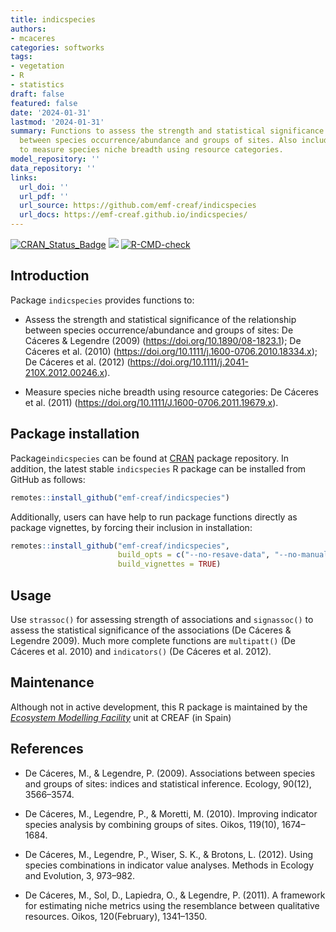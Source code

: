 ```yaml
---
title: indicspecies
authors:
- mcaceres
categories: softworks
tags:
- vegetation
- R
- statistics
draft: false
featured: false
date: '2024-01-31'
lastmod: '2024-01-31'
summary: Functions to assess the strength and statistical significance of the relationship
  between species occurrence/abundance and groups of sites. Also includes functions
  to measure species niche breadth using resource categories.
model_repository: ''
data_repository: ''
links:
  url_doi: ''
  url_pdf: ''
  url_source: https://github.com/emf-creaf/indicspecies
  url_docs: https://emf-creaf.github.io/indicspecies/
---
```

<!-- badges: start -->

[![CRAN_Status_Badge](http://www.r-pkg.org/badges/version/indicspecies)](https://cran.r-project.org/package=indicspecies)
[![](https://cranlogs.r-pkg.org/badges/indicspecies)](https://cran.rstudio.com/web/packages/indicspecies/index.html)
[![R-CMD-check](https://github.com/emf-creaf/indicspecies/actions/workflows/R-CMD-check.yaml/badge.svg)](https://github.com/emf-creaf/indicspecies/actions/workflows/R-CMD-check.yaml)
<!-- badges: end -->

## Introduction

Package `indicspecies` provides functions to:

- Assess the strength and statistical significance of the relationship
  between species occurrence/abundance and groups of sites: De Cáceres &
  Legendre (2009) (<https://doi.org/10.1890/08-1823.1>); De Cáceres et
  al. (2010) (<https://doi.org/10.1111/j.1600-0706.2010.18334.x>); De
  Cáceres et al. (2012)
  (<https://doi.org/10.1111/j.2041-210X.2012.00246.x>).

- Measure species niche breadth using resource categories: De Cáceres et
  al. (2011) (<https://doi.org/10.1111/J.1600-0706.2011.19679.x>).

## Package installation

Package`indicspecies` can be found at
[CRAN](https://cran.r-project.org/) package repository. In addition, the
latest stable `indicspecies` R package can be installed from GitHub as
follows:

``` r
remotes::install_github("emf-creaf/indicspecies")
```

Additionally, users can have help to run package functions directly as
package vignettes, by forcing their inclusion in installation:

``` r
remotes::install_github("emf-creaf/indicspecies", 
                        build_opts = c("--no-resave-data", "--no-manual"),
                        build_vignettes = TRUE)
```

## Usage

Use `strassoc()` for assessing strength of associations and
`signassoc()` to assess the statistical significance of the associations
(De Cáceres & Legendre 2009). Much more complete functions are
`multipatt()` (De Cáceres et al. 2010) and `indicators()` (De Cáceres et
al. 2012).

## Maintenance

Although not in active development, this R package is maintained by the
[*Ecosystem Modelling Facility*](https://emf.creaf.cat) unit at CREAF
(in Spain)

## References

- De Cáceres, M., & Legendre, P. (2009). Associations between species
  and groups of sites: indices and statistical inference. Ecology,
  90(12), 3566–3574.

- De Cáceres, M., Legendre, P., & Moretti, M. (2010). Improving
  indicator species analysis by combining groups of sites. Oikos,
  119(10), 1674–1684.

- De Cáceres, M., Legendre, P., Wiser, S. K., & Brotons, L. (2012).
  Using species combinations in indicator value analyses. Methods in
  Ecology and Evolution, 3, 973–982.

- De Cáceres, M., Sol, D., Lapiedra, O., & Legendre, P. (2011). A
  framework for estimating niche metrics using the resemblance between
  qualitative resources. Oikos, 120(February), 1341–1350.
